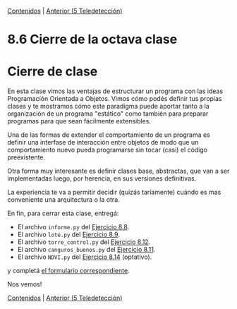 [Contenidos](../Contenidos.md) \| [Anterior (5 Teledetección)](05_Teledeteccion.md)

# 8.6 Cierre de la octava clase

# Cierre de clase


En esta clase vimos las ventajas de estructurar un programa con las ideas Programación Orientada a Objetos. Vimos cómo podés definir tus propias clases y te mostramos cómo este paradigma puede aportar tanto a la organización de un programa "estático" como también para preparar programas para que sean fácilmente extensibles. 

Una de las formas de extender el comportamiento de un programa es definir una interfase de interacción entre objetos de modo que un comportamiento nuevo pueda programarse sin tocar (casi) el código preexistente. 

Otra forma muy interesante es definir clases base, abstractas, que van a ser implementadas luego, por herencia, en sus versiones definitivas. 

La experiencia te va a permitir decidir (quizás taríamente) cuándo es mas conveniente una arquitectura o la otra.

En fin, para cerrar esta clase, entregá:

* El archivo `informe.py` del [Ejercicio 8.8](../08_Clases_y_Objetos/02_Herencia.md#ejercicio-88-volvamos-a-armar-todo).
* El archivo `lote.py` del [Ejercicio 8.9](../08_Clases_y_Objetos/03_Métodos_Especiales.md#ejercicio-89-mejor-salida-para-objetos).
* El archivo `torre_control.py` del [Ejercicio 8.12](../08_Clases_y_Objetos/04_Pilas_Colas.md#ejercicio-812-torre-de-control).
* El archivo `canguros_buenos.py` del [Ejercicio 8.11](../08_Clases_y_Objetos/04_Pilas_Colas.md#ejercicio-811-canguros-buenos-y-canguros-malos).
* El archivo `NDVI.py` del [Ejercicio 8.14](../08_Clases_y_Objetos/05_Teledeteccion.md#ejercicio-814-optativo-de-teledetección) (optativo).
 
y completá [el formulario correspondiente](www.google.com).

Nos vemos!








[Contenidos](../Contenidos.md) \| [Anterior (5 Teledetección)](05_Teledeteccion.md)

